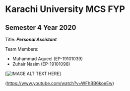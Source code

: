 # Karachi University MCS FYP
## Semester 4 Year 2020
Title: **_Personal Assistant_**

Team Members:
- Muhammad Aqueel (EP-19101039)
- Zuhair Nasim (EP-19101098)

[![IMAGE ALT TEXT HERE](https://img.youtube.com/vi/WFhBB6koeEw/0.jpg)]

(https://www.youtube.com/watch?v=WFhBB6koeEw)
